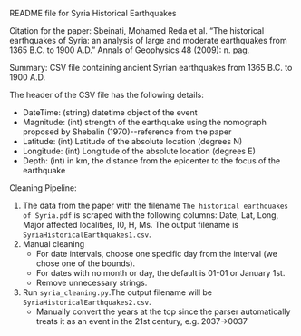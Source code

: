 README file for Syria Historical Earthquakes

Citation for the paper:
Sbeinati, Mohamed Reda et al. “The historical earthquakes of Syria: an analysis of large and moderate earthquakes from 1365 B.C. to 1900 A.D.” Annals of Geophysics 48 (2009): n. pag.

Summary:
CSV file containing ancient Syrian earthquakes from 1365 B.C. to 1900 A.D.

The header of the CSV file has the following details:
- DateTime: (string) datetime object of the event
- Magnitude: (int) strength of the earthquake using the nomograph proposed by Shebalin (1970)--reference from the paper
- Latitude: (int) Latitude of the absolute location (degrees N)
- Longitude: (int) Longitude of the absolute location (degrees E)
- Depth: (int) in km, the distance from the epicenter to the focus of the earthquake

Cleaning Pipeline:

1. The data from the paper with the filename `The historical earthquakes of Syria.pdf`  is scraped with the following columns: Date, Lat, Long, Major affected localities, I0, H, Ms. The output filename is `SyriaHistoricalEarthquakes1.csv`.
2. Manual cleaning
    - For date intervals, choose one specific day from the interval (we chose one of the bounds).
    - For dates with no month or day, the default is 01-01 or January 1st.
    - Remove unnecessary strings.
3. Run `syria_cleaning.py`.The output filename will be `SyriaHistoricalEarthquakes2.csv`.
    - Manually convert the years at the top since the parser automatically treats it as an event in the 21st century, e.g. 2037->0037
